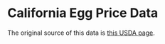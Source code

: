 # California Egg Price Data

The original source of this data is [this USDA page][eggs].

[eggs]: https://usda.library.cornell.edu/concern/publications/9z902z85m
